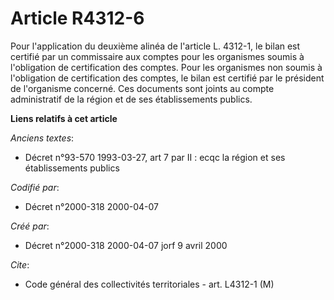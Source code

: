 # Article R4312-6

Pour l'application du deuxième alinéa de l'article L. 4312-1, le bilan est certifié par un commissaire aux comptes pour les
organismes soumis à l'obligation de certification des comptes. Pour les organismes non soumis à l'obligation de certification
des comptes, le bilan est certifié par le président de l'organisme concerné. Ces documents sont joints au compte
administratif de la région et de ses établissements publics.

**Liens relatifs à cet article**

_Anciens textes_:

  - Décret n°93-570 1993-03-27, art 7 par II : ecqc la région et ses établissements publics

_Codifié par_:

  - Décret n°2000-318 2000-04-07

_Créé par_:

  - Décret n°2000-318 2000-04-07 jorf 9 avril 2000

_Cite_:

  - Code général des collectivités territoriales - art. L4312-1 (M)
